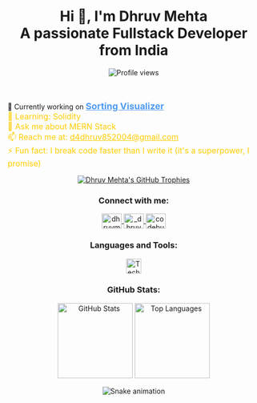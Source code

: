 <h1 align="center">Hi 👋, I'm Dhruv Mehta <br> A passionate Fullstack Developer from India</h1>


<div align="center">
  <img src="https://profile-counter.glitch.me/CodeBurnerrr/count.svg?" alt="Profile views" />
</div>
<br>
<br>

<p align="left">
  🔭 Currently working on 
  <a href="https://visualizealgo.vercel.app/" target="_blank" style="font-size: 18px; color: #4e9af1; font-weight: bold;">
    Sorting Visualizer
  </a>
  <br>
  <span style="font-size: 16px; color: #ffcc00;">🌱 Learning: Solidity</span><br>
  <span style="font-size: 16px; color: #ffcc00;">💬 Ask me about MERN Stack</span><br>
  <span style="font-size: 16px; color: #ffcc00;">📫 Reach me at: <a href="mailto:d4dhruv852004@gmail.com" style="color: #ffcc00;">d4dhruv852004@gmail.com</a></span><br>
  <span style="font-size: 16px; color: #ffcc00;">⚡ Fun fact: I break code faster than I write it (it's a superpower, I promise)</span>
</p>

<p align="center">
  <a href="https://github.com/ryo-ma/github-profile-trophy"><img src="https://github-profile-trophy.vercel.app/?username=codeburnerrr" alt="Dhruv Mehta's GitHub Trophies" /></a>
</p>

<h3 align="center">Connect with me:</h3>
<p align="center">
  <a href="https://linkedin.com/in/dhruvmehta85" target="blank">
    <img align="center" src="https://raw.githubusercontent.com/rahuldkjain/github-profile-readme-generator/master/src/images/icons/Social/linked-in-alt.svg" alt="dhruvmehta85" height="30" width="40" />
  </a>
  <a href="https://instagram.com/_dhruvmehta85" target="blank">
    <img align="center" src="https://raw.githubusercontent.com/rahuldkjain/github-profile-readme-generator/master/src/images/icons/Social/instagram.svg" alt="_dhruvmehta85" height="30" width="40" />
  </a>
  <a href="https://www.leetcode.com/codeburnerrr" target="blank">
    <img align="center" src="https://raw.githubusercontent.com/rahuldkjain/github-profile-readme-generator/master/src/images/icons/Social/leet-code.svg" alt="codeburnerrr" height="30" width="40" />
  </a>
</p>

<h3 align="center">Languages and Tools:</h3>
<p align="center">
  <img src="https://skillicons.dev/icons?i=js,ts,python,react,django,express,nodejs,bootstrap,css3,git,github,html5,mongodb,postgresql,postman,redux,tailwindcss,vite" alt="Tech Stack" height="30" />
</p>

<h3 align="center">GitHub Stats:</h3>
<p align="center">
  <img src="https://github-readme-stats.vercel.app/api?username=CodeBurnerrr&hide_title=false&hide_rank=false&show_icons=true&include_all_commits=true&count_private=true&disable_animations=false&theme=dracula&locale=en&hide_border=false" height="150" alt="GitHub Stats" />
  <img src="https://github-readme-stats.vercel.app/api/top-langs?username=CodeBurnerrr&locale=en&hide_title=false&layout=compact&card_width=320&langs_count=5&theme=dracula&hide_border=false" height="150" alt="Top Languages" />
</p>

<p align="center">
  <img src="https://raw.githubusercontent.com/CodeBurnerrr/output/snake.svg" alt="Snake animation" />
</p>
